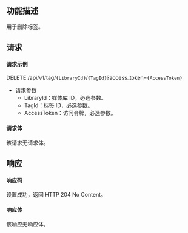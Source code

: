 ## 功能描述

用于删除标签。

## 请求

#### 请求示例  

DELETE /api/v1/tag/`{LibraryId}`/`{TagId}`?access_token=`{AccessToken}`

- 请求参数
    - LibraryId：媒体库 ID，必选参数。
    - TagId：标签 ID，必选参数。
    - AccessToken：访问令牌，必选参数。

#### 请求体

该请求无请求体。

## 响应

#### 响应码

设置成功，返回 HTTP 204 No Content。

#### 响应体

该响应无响应体。
